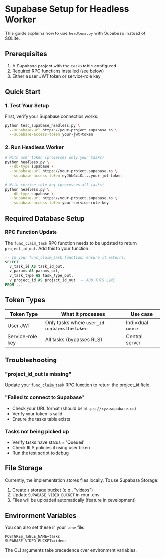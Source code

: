 # Supabase Setup for Headless Worker

This guide explains how to use `headless.py` with Supabase instead of SQLite.

## Prerequisites

1. A Supabase project with the `tasks` table configured
2. Required RPC functions installed (see below)
3. Either a user JWT token or service-role key

## Quick Start

### 1. Test Your Setup

First, verify your Supabase connection works:

```bash
python test_supabase_headless.py \
  --supabase-url https://your-project.supabase.co \
  --supabase-access-token your-jwt-token
```

### 2. Run Headless Worker

```bash
# With user token (processes only your tasks)
python headless.py \
  --db-type supabase \
  --supabase-url https://your-project.supabase.co \
  --supabase-access-token eyJhbGciOi...your-jwt-token

# With service-role key (processes all tasks)
python headless.py \
  --db-type supabase \
  --supabase-url https://your-project.supabase.co \
  --supabase-access-token your-service-role-key
```

## Required Database Setup

### RPC Function Update

The `func_claim_task` RPC function needs to be updated to return `project_id_out`. Add this to your function:

```sql
-- In your func_claim_task function, ensure it returns:
SELECT 
  v_task_id AS task_id_out,
  v_params AS params_out,
  v_task_type AS task_type_out,
  v_project_id AS project_id_out  -- ADD THIS LINE
FROM ...
```

## Token Types

| Token Type | What it processes | Use case |
|------------|-------------------|----------|
| User JWT | Only tasks where `user_id` matches the token | Individual users |
| Service-role key | All tasks (bypasses RLS) | Central server |

## Troubleshooting

### "project_id_out is missing"
Update your `func_claim_task` RPC function to return the project_id field.

### "Failed to connect to Supabase"
- Check your URL format (should be `https://xyz.supabase.co`)
- Verify your token is valid
- Ensure the tasks table exists

### Tasks not being picked up
- Verify tasks have status = 'Queued'
- Check RLS policies if using user token
- Run the test script to debug

## File Storage

Currently, the implementation stores files locally. To use Supabase Storage:

1. Create a storage bucket (e.g., "videos")
2. Update `SUPABASE_VIDEO_BUCKET` in your .env
3. Files will be uploaded automatically (feature in development)

## Environment Variables

You can also set these in your `.env` file:

```env
POSTGRES_TABLE_NAME=tasks
SUPABASE_VIDEO_BUCKET=videos
```

The CLI arguments take precedence over environment variables. 